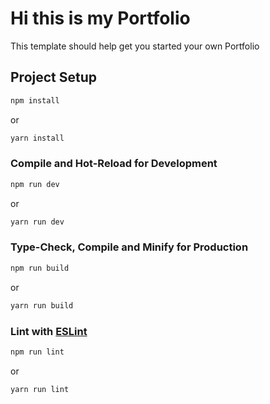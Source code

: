 # Hi this is my Portfolio

This template should help get you started your own Portfolio

## Project Setup

```sh
npm install
```
or
```sh
yarn install
```

### Compile and Hot-Reload for Development

```sh
npm run dev
```
or
```sh
yarn run dev
```

### Type-Check, Compile and Minify for Production

```sh
npm run build
```
or
```sh
yarn run build
```

### Lint with [ESLint](https://eslint.org/)

```sh
npm run lint
```
or
```sh
yarn run lint
```
